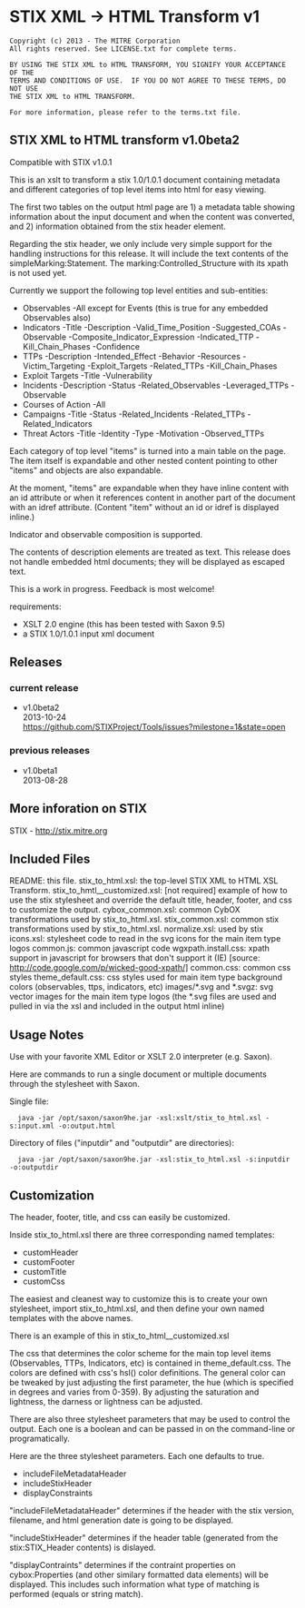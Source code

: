 # STIX XML -> HTML Transform v1

~~~
Copyright (c) 2013 - The MITRE Corporation
All rights reserved. See LICENSE.txt for complete terms.
~~~

~~~
BY USING THE STIX XML to HTML TRANSFORM, YOU SIGNIFY YOUR ACCEPTANCE OF THE 
TERMS AND CONDITIONS OF USE.  IF YOU DO NOT AGREE TO THESE TERMS, DO NOT USE 
THE STIX XML to HTML TRANSFORM.

For more information, please refer to the terms.txt file.
~~~

## STIX XML to HTML transform v1.0beta2
Compatible with STIX v1.0.1

This is an xslt to transform a stix 1.0/1.0.1 document containing metadata and
different categories of top level items into html for easy viewing.

The first two tables on the output html page are 1) a metadata table
showing information about the input document and when the content was
converted, and 2) information obtained from the stix header element.

Regarding the stix header, we only include very simple support for
the handling instructions for this release.  It will include the text contents
of the simpleMarking:Statement.  The marking:Controlled_Structure with its
xpath is not used yet. 

Currently we support the following top level entities and sub-entities:
- Observables
  -All except for Events (this is true for any embedded Observables also)
- Indicators
  -Title
  -Description
  -Valid_Time_Position
  -Suggested_COAs
  -Observable
  -Composite_Indicator_Expression
  -Indicated_TTP
  -Kill_Chain_Phases
  -Confidence
- TTPs
  -Description
  -Intended_Effect
  -Behavior
  -Resources
  -Victim_Targeting
  -Exploit_Targets
  -Related_TTPs
  -Kill_Chain_Phases
- Exploit Targets
  -Title
  -Vulnerability
- Incidents
  -Description
  -Status
  -Related_Observables
  -Leveraged_TTPs
  -Observable
- Courses of Action
  -All
- Campaigns
  -Title
  -Status
  -Related_Incidents
  -Related_TTPs
  -Related_Indicators
- Threat Actors
  -Title
  -Identity
  -Type
  -Motivation
  -Observed_TTPs

Each category of top level "items" is turned into a main table on the page.
The item itself is expandable and other nested content pointing to other
"items" and objects are also expandable.

At the moment, "items" are expandable when they have inline content with an
id attribute or when it references content in another part of the document with
an idref attribute.  (Content "item" without an id or idref is displayed
inline.)

Indicator and observable composition is supported.

The contents of description elements are treated as text.  This release does
not handle embedded html documents; they will be displayed as escaped text.

This is a work in progress.  Feedback is most welcome!

requirements:
 - XSLT 2.0 engine (this has been tested with Saxon 9.5)
 - a STIX 1.0/1.0.1 input xml document

## Releases
### current release
 * v1.0beta2  
   2013-10-24  
   https://github.com/STIXProject/Tools/issues?milestone=1&state=open

### previous releases
 * v1.0beta1  
   2013-08-28


## More inforation on STIX

STIX - http://stix.mitre.org

## Included Files

README: this file.
stix_to_html.xsl: the top-level STIX XML to HTML XSL Transform.
stix_to_hmtl__customized.xsl: [not required] example of how to use the stix
  stylesheet and override the default title, header, footer, and css to
  customize the output.
cybox_common.xsl: common CybOX transformations used by stix_to_html.xsl.
stix_common.xsl: common stix transformations used by stix_to_html.xsl.
normalize.xsl: used by stix
icons.xsl: stylesheet code to read in the svg icons for the main item type logos
common.js: common javascript code
wgxpath.install.css: xpath support in javascript for browsers that don't
  support it (IE)
  [source: http://code.google.com/p/wicked-good-xpath/]
common.css: common css styles
theme_default.css: css styles used for main item type background colors
  (observables, ttps, indicators, etc)
images/*.svg and *.svgz: svg vector images for the main item type logos
  (the *.svg files are used and pulled in via the xsl and included in the
  output html inline)

## Usage Notes

Use with your favorite XML Editor or XSLT 2.0 interpreter (e.g. Saxon).

Here are commands to run a single document or multiple documents through the
stylesheet with Saxon. 

Single file:

~~~
  java -jar /opt/saxon/saxon9he.jar -xsl:xslt/stix_to_html.xsl -s:input.xml -o:output.html
~~~

Directory of files ("inputdir" and "outputdir" are directories):

~~~
  java -jar /opt/saxon/saxon9he.jar -xsl:stix_to_html.xsl -s:inputdir -o:outputdir
~~~


## Customization

The header, footer, title, and css can easily be customized.

Inside stix_to_html.xsl there are three corresponding named templates:
 * customHeader
 * customFooter
 * customTitle
 * customCss
 
The easiest and cleanest way to customize this is to create your own
stylesheet, import stix_to_html.xsl, and then define your own named templates
with the above names.

There is an example of this in stix_to_html__customized.xsl

The css that determines the color scheme for the main top level items
(Observables, TTPs, Indicators, etc) is contained in theme_default.css.  The
colors are defined with css's hsl() color definitions.  The general color can
be tweaked by just adjusting the first parameter, the hue (which is specified
in degrees and varies from 0-359).  By adjusting the saturation and lightness,
the darness or lightness can be adjusted.

There are also three stylesheet parameters that may be used to control the
output.  Each one is a boolean and can be passed in on the command-line or
programatically.

Here are the three stylesheet parameters.  Each one defaults to true.

 * includeFileMetadataHeader
 * includeStixHeader
 * displayConstraints

"includeFileMetadataHeader" determines if the header with the stix version,
filename, and html generation date is going to be displayed.

"includeStixHeader" determines if the header table (generated from the
stix:STIX_Header contents) is dislayed.

"displayContraints" determines if the contraint properties on cybox:Properties
(and other similary formatted data elements) will be displayed.  This includes
such information what type of matching is performed (equals or string match).

